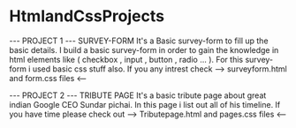 # HtmlandCssProjects

--- PROJECT 1 ---
    SURVEY-FORM 
It's a Basic survey-form to fill up the basic details. I build a basic survey-form in order to gain the knowledge in html elements like ( checkbox , input , button , radio ... ).
For this survey-form i used basic css stuff also.
If you any intrest  check  -->   surveyform.html  and form.css files  <--

--- PROJECT 2 ---
    TRIBUTE PAGE 
It's a basic tribute page about great indian Google CEO Sundar pichai. In this page i list out all of his timeline.
If you have time please check out --> Tributepage.html and pages.css files <--

